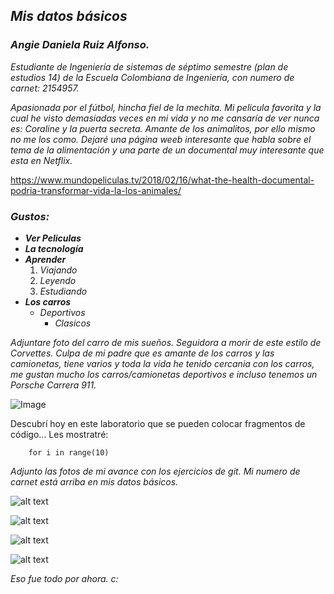 ## *Mis datos básicos*
### *Angie Daniela Ruiz Alfonso.*

*Estudiante de Ingeniería de sistemas de séptimo semestre (plan de estudios 14) de la Escuela Colombiana de Ingeniería, con numero de carnet: 2154957.*


*Apasionada por el fútbol, hincha fiel de la mechita. Mi pelicula favorita y la cual he visto demasiadas veces en mi vida y no me cansaría de ver nunca es: Coraline y la puerta secreta. Amante de los animalitos, por ello mismo no me los como. Dejaré una página weeb interesante que habla sobre el tema de la alimentación y una parte de un documental muy interesante que esta en Netflix.*


https://www.mundopeliculas.tv/2018/02/16/what-the-health-documental-podria-transformar-vida-la-los-animales/


### _Gustos:_
- ___Ver Peliculas___
- ___La tecnología___
- ___Aprender___
	1. *Viajando*
  	2. *Leyendo*
	3. *Estudiando*
- ___Los carros___
	* *Deportivos*
		* *Clasicos*
		
		
*Adjuntare foto del carro de mis sueños. Seguidora a morir de este estilo de Corvettes. Culpa de mi padre que es amante de los carros y las camionetas, tiene varios y toda la vida he tenido cercania con los carros, me gustan mucho los carros/camionetas deportivos e incluso tenemos un Porsche Carrera 911.*


![Image](https://assets.catawiki.nl/assets/2019/5/14/f/4/d/f4d01734-3c37-4765-94ac-583a7e1429c1.jpg)


Descubrí hoy en este laboratorio que se pueden colocar fragmentos de código... Les mostratré:


```
	for i in range(10)
```


*Adjunto las fotos de mi avance con los ejercicios de git. Mi numero de carnet está arriba en mis datos básicos.*


![alt text](https://raw.githubusercontent.com/angiedanielar/CVDS-LAB1/master/daniela1.jpeg) 


![alt text](https://raw.githubusercontent.com/angiedanielar/CVDS-LAB1/master/daniela2.jpeg) 


![alt text](https://raw.githubusercontent.com/angiedanielar/CVDS-LAB1/master/daniela3.jpeg) 


![alt text](https://raw.githubusercontent.com/angiedanielar/CVDS-LAB1/master/daniela4.jpeg) 


*Eso fue todo por ahora. c:*
